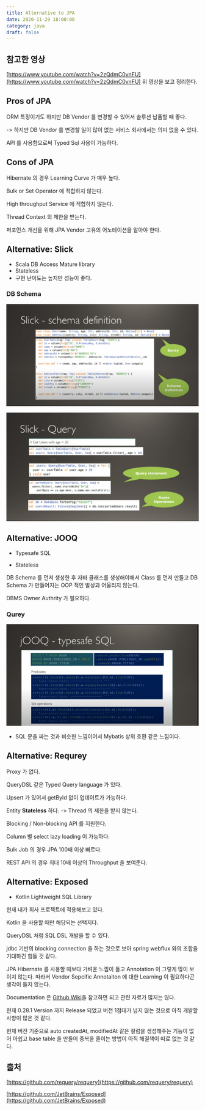 ```yaml
---
title: Alternative to JPA
date: 2020-11-29 18:00:00
category: java
draft: false
---
```


## 참고한 영상

[https://www.youtube.com/watch?v=2zQdmC0vnFU](https://www.youtube.com/watch?v=2zQdmC0vnFU) 위 영상을 보고 정리한다.

## Pros of JPA

ORM 특징이기도 하지만 DB Vendor 를 변경할 수 있어서 솔루션 납품할 때 좋다.

-> 하지만 DB Vendor 를 변경할 일이 많이 없는 서비스 회사에서는 의미 없을 수 있다.

API 를 사용함으로써 Typed Sql 사용이 가능하다.

## Cons of JPA

Hibernate 의 경우 Learning Curve 가 매우 높다.

Bulk or Set Operator 에 적합하지 않는다.

High throughput Service 에 적합하지 않는다.

Thread Context 의 제한을 받는다.

퍼포먼스 개선을 위해 JPA Vendor 고유의 어노테이션을 알아야 한다.

## Alternative: Slick

- Scala DB Access Mature library
- Stateless
- 구현 난이도는 높지만 성능이 좋다.

### DB Schema

![](./images/2020-11-28-slick-1.png)

![](./images/2020-11-28-slick-2.png)

## Alternative: JOOQ

- Typesafe SQL

- Stateless

DB Schema 를 먼저 생성한 후 자바 클래스를 생성해야해서 Class 를 먼저 만들고 DB Schema 가 만들어지는 OOP 적인 발상과 어울리지 않는다.

DBMS Owner Authrity 가 필요하다.

### Qurey

![](./images/2020-11-28-jooq.png)

- SQL 문을 짜는 것과 비슷한 느낌이어서 Mybatis 상위 호환 같은 느낌이다.

## Alternative: Requrey

Proxy 가 없다.

QueryDSL 같은 Typed Query language 가 있다.

Upsert 가 있어서 getById 없이 업데이트가 가능하다.

Entity **Stateless** 하다. -> Thread 의 제한을 받지 않는다.

Blocking / Non-blocking API 를 지원한다.

Column 별 select lazy loading 이 가능하다.

Bulk Job 의 경우 JPA 100배 이상 빠르다.

REST API 의 경우 최대 10배 이상의 Throughput 을 보여준다.

## Alternative: Exposed

- Kotlin Lightweight SQL Library

현재 내가 회사 프로젝트에 적용해보고 있다.

Kotlin 을 사용할 때만 해당되는 선택지다.

QueryDSL 처럼 SQL DSL 개발을 할 수 있다.

jdbc 기반의 blocking connection 을 하는 것으로 보아 spring webflux 와의 조합을 기대하긴 힘들 것 같다.

JPA Hibernate 를 사용할 때보다 가벼운 느낌이 들고 Annotation 이 그렇게 많이 보이지 않는다. 따라서 Vendor Sepcific Annotaiton 에 대한 Learning 이 필요하다곤 생각이 들지 않는다.

Documentation 은 [Github Wiki](https://github.com/JetBrains/Exposed/wiki)을 참고하면 되고 관련 자료가 많지는 않다.

현재 0.28.1 Version 까지 Release 되었고 버전 1점대가 넘지 않는 것으로 아직 개발할 사항이 많은 것 같다.

현재 버전 기준으로 auto createdAt, modifiedAt 같은 컬럼을 생성해주는 기능이 없어 아쉽고 base table 을 만들어 중복을 줄이는 방법이 아직 해결책이 따로 없는 것 같다.

## 출처

[https://github.com/requery/requery](https://github.com/requery/requery)

[https://github.com/JetBrains/Exposed](https://github.com/JetBrains/Exposed)
